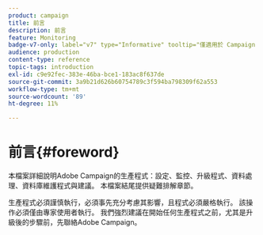 ```yaml
---
product: campaign
title: 前言
description: 前言
feature: Monitoring
badge-v7-only: label="v7" type="Informative" tooltip="僅適用於 Campaign Classic v7"
audience: production
content-type: reference
topic-tags: introduction
exl-id: c9e92fec-383e-46ba-bce1-183ac8f637de
source-git-commit: 3a9b21d626b60754789c3f594ba798309f62a553
workflow-type: tm+mt
source-wordcount: '89'
ht-degree: 11%

---
```


# 前言{#foreword}



本檔案詳細說明Adobe Campaign的生產程式：設定、監控、升級程式、資料處理、資料庫維護程式與建議。 本檔案結尾提供疑難排解章節。

生產程式必須謹慎執行，必須事先充分考慮其影響，且程式必須嚴格執行。 該操作必須僅由專家使用者執行。 我們強烈建議在開始任何生產程式之前，尤其是升級後的步驟前，先聯絡Adobe Campaign。
